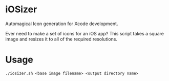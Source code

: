# iOSizer
Automagical Icon generation for Xcode development.

Ever need to make a set of icons for an iOS app? This script takes a square image and resizes it to all of the required resolutions.

# Usage
`./iosizer.sh <base image filename> <output directory name>`
